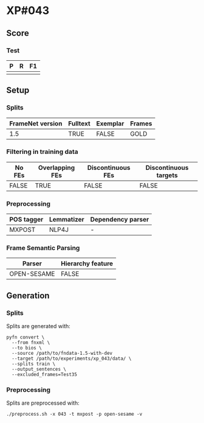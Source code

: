 # XP\#043

## Score

### Test
| P| R | F1 |
| --- | --- | --- |
|  |  | |

## Setup
### Splits
| FrameNet version | Fulltext | Exemplar | Frames
| --- | --- | --- | --- |
| 1.5 | TRUE | FALSE | GOLD |

### Filtering in training data
| No FEs | Overlapping FEs | Discontinuous FEs | Discontinuous targets |
| --- | --- | --- | --- |
| FALSE | TRUE | FALSE | FALSE |

### Preprocessing
| POS tagger | Lemmatizer | Dependency parser |
| --- | --- | --- |
| MXPOST | NLP4J | - |

### Frame Semantic Parsing
| Parser | Hierarchy feature |
| --- | --- |
| OPEN-SESAME | FALSE |

## Generation
### Splits
Splits are generated with:
```
pyfn convert \
  --from fnxml \
  --to bios \
  --source /path/to/fndata-1.5-with-dev
  --target /path/to/experiments/xp_043/data/ \
  --splits train \
  --output_sentences \
  --excluded_frames=Test35
```

### Preprocessing
Splits are preprocessed with:
```
./preprocess.sh -x 043 -t mxpost -p open-sesame -v
```
